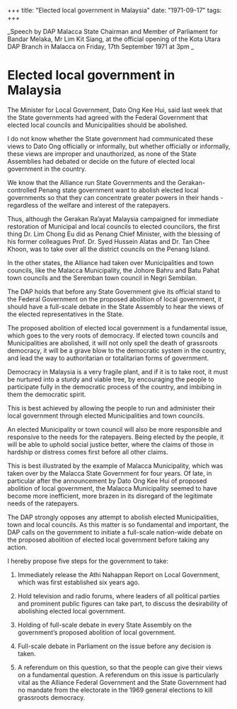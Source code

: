 +++ 
title: "Elected local government in Malaysia"
date: "1971-09-17"
tags:
+++

_Speech by DAP Malacca State Chairman  and Member of Parliament for Bandar Melaka, Mr Lim Kit Siang, at the official opening of the Kota Utara DAP Branch in Malacca on Friday, 17th September 1971 at 3pm
_
# Elected local government in Malaysia

The Minister for Local Government, Dato Ong Kee Hui, said last week that the State governments had agreed with the Federal Government that elected local councils and Municipalities should be abolished.

I do not know whether the State government had communicated these views to Dato Ong officially or informally, but whether officially or informally, these views are improper and unauthorized, as none of the State Assemblies had debated or decide on the future of elected local government in the country.</u>

We know that the Alliance run State Governments and the Gerakan-controlled Penang state government want to abolish elected local governments so that they can concentrate greater powers in their hands - regardless of the welfare and interest of the ratepayers.

Thus, although the Gerakan Ra’ayat Malaysia campaigned for immediate restoration of Municipal and local councils to elected councilors, the first thing Dr. Lim Chong Eu did as Penang Chief Minister, with the blessing of his former colleagues Prof. Dr. Syed Hussein Alatas and Dr. Tan Chee Khoon, was to take over all the district councils on the Penang Island.

In the other states, the Alliance had taken over Municipalities and town councils, like the Malacca Municipality, the Johore Bahru and Batu Pahat town councils and the Seremban town council in Negri Sembilan.

The DAP holds that before any State Government give its official stand to the Federal Government on the proposed abolition of local government, it should have a full-scale debate in the State Assembly to hear the views of the elected representatives in the State.

The proposed abolition of elected local government is a fundamental issue, which goes to the very roots of democracy. If elected town councils and Municipalities are abolished, it will not only spell the death of grassroots democracy, it will be a grave blow to the democratic system in the country, and lead the way to authoritarian or totalitarian forms of government.

Democracy in Malaysia is a very fragile plant, and if it is to take root, it must be nurtured into a sturdy and viable tree, by encouraging the people to participate fully in the democratic process of the country, and imbibing in them the democratic spirit.

This is best achieved by allowing the people to run and administer their local government through elected Municipalities and town councils.

An elected Municipality or town council will also be more responsible and responsive to the needs for the ratepayers. Being elected by the people, it will be able to uphold social justice better, where the claims of those in hardship or distress comes first before all other claims.

This is best illustrated by the example of Malacca Municipality, which was taken over by the Malacca State Government for four years. Of late, in particular after the announcement by Dato Ong Kee Hui of proposed abolition of local government, the Malacca Municipality seemed to have become more inefficient, more brazen in its disregard of the legitimate needs of the ratepayers.

The DAP strongly opposes any attempt to abolish elected Municipalities, town and local councils. As this matter is so fundamental and important, the DAP calls on the government to initiate a full-scale nation-wide debate on the proposed abolition of elected local government before taking any action.

I hereby propose five steps for the government to take:

1.	Immediately release the Athi Nahappan Report on Local Government, which was first established six years ago.

2.	Hold television and radio forums, where leaders of all political parties and prominent public figures can take part, to discuss the desirability of abolishing elected local government.

3.	Holding of full-scale debate in every State Assembly on the government’s proposed abolition of local government.

4.	 Full-scale debate in Parliament on the issue before any decision is taken.

5.	A referendum on this question, so that the people can give their views on a fundamental question. A referendum on this issue is particularly vital as the Alliance Federal Government and the State Government had no mandate from the electorate in the 1969 general elections to kill grassroots democracy.
 
